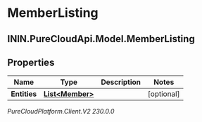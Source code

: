 # MemberListing

## ININ.PureCloudApi.Model.MemberListing

## Properties

|Name | Type | Description | Notes|
|------------ | ------------- | ------------- | -------------|
| **Entities** | [**List&lt;Member&gt;**](Member) |  | [optional] |



_PureCloudPlatform.Client.V2 230.0.0_
